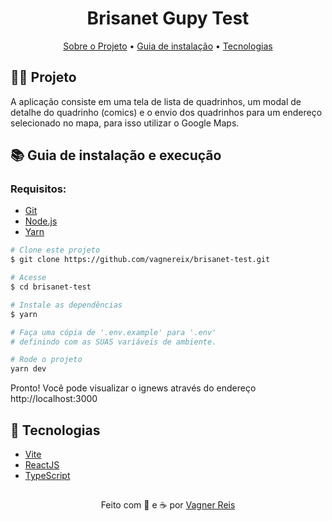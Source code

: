 <h1 align="center">
  Brisanet Gupy Test
</h1>

<p align="center">
  <a href="#-projeto">Sobre o Projeto</a> •
  <a href="#-guia-de-instalação-e-execução">Guia de instalação</a> •
  <a href="#-tecnologias">Tecnologias</a>
</p>

## 👩‍💻 Projeto

A aplicação consiste em uma tela de lista de quadrinhos, um modal de detalhe do quadrinho (comics) e o envio dos quadrinhos para um endereço selecionado no mapa, para isso utilizar o Google Maps.

## 📚 Guia de instalação e execução

### Requisitos:

- [Git](https://git-scm.com/)
- [Node.js](https://nodejs.org/pt-br/)
- [Yarn](https://classic.yarnpkg.com/)

```bash
# Clone este projeto
$ git clone https://github.com/vagnereix/brisanet-test.git

# Acesse
$ cd brisanet-test

# Instale as dependências
$ yarn

# Faça uma cópia de '.env.example' para '.env'
# definindo com as SUAS variáveis de ambiente.

# Rode o projeto
yarn dev
```

Pronto! Você pode visualizar o ignews através do endereço http://localhost:3000

## 🚀 Tecnologias

- [Vite](https://vitejs.dev/)
- [ReactJS](https://reactjs.org/)
- [TypeScript](https://www.typescriptlang.org/)

##

<p align="center">
Feito com 💜&nbsp;e ☕&nbsp;por <a href="https://github.com/vagnereix">Vagner Reis</a>
</p>
